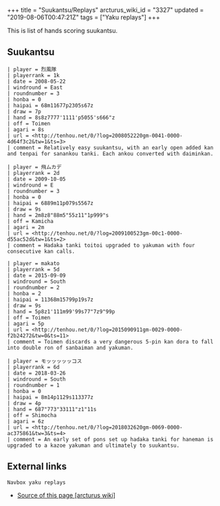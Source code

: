 +++
title = "Suukantsu/Replays"
arcturus_wiki_id = "3327"
updated = "2019-08-06T00:47:21Z"
tags = ["Yaku replays"]
+++

This is list of hands scoring suukantsu.

## Suukantsu

```Replay/Tenhou.net|
| player = 烈風隊
| playerrank = 1k
| date = 2008-05-22
| windround = East
| roundnumber = 3
| honba = 0
| haipai = 68m11677p2305s67z
| draw = 7p
| hand = 8s8z7777'1111'p5055's666"z
| off = Toimen
| agari = 8s
| url = <http://tenhou.net/0/?log=2008052220gm-0041-0000-4d64f3c2&tw=1&ts=3>
| comment = Relatively easy suukantsu, with an early open added kan and tenpai for sanankou tanki. Each ankou converted with daiminkan.
```

```Replay/Tenhou.net|
| player = 飛ムカデ
| playerrank = 2d
| date = 2009-10-05
| windround = E
| roundnumber = 3
| honba = 0
| haipai = 6889m11p079s5567z
| draw = 9s
| hand = 2m8z8"88m5"55z11"1p999"s
| off = Kamicha
| agari = 2m
| url = <http://tenhou.net/0/?log=2009100523gm-00c1-0000-d55ac52d&tw=1&ts=2>
| comment = Hadaka tanki toitoi upgraded to yakuman with four consecutive kan calls.
```

```Replay/Tenhou.net|
| player = makato
| playerrank = 5d
| date = 2015-09-09
| windround = South
| roundnumber = 2
| honba = 2
| haipai = 11368m15799p19s7z
| draw = 9s
| hand = 5p8z1'111m99'99s77"7z9"99p
| off = Toimen
| agari = 5p
| url = <http://tenhou.net/0/?log=2015090911gm-0029-0000-f2b24272&tw=0&ts=11>
| comment = Toimen discards a very dangerous 5-pin kan dora to fall into double ron of sanbaiman and yakuman.
```

```Replay/Tenhou.net|
| player = モッッッッッコス
| playerrank = 6d
| date = 2018-03-26
| windround = South
| roundnumber = 1
| honba = 0
| haipai = 8m14p1129s113377z
| draw = 4p
| hand = 687"773"33111"z1"11s
| off = Shimocha
| agari = 6z
| url = <http://tenhou.net/0/?log=2018032620gm-0069-0000-ac375861&tw=3&ts=4>
| comment = An early set of pons set up hadaka tanki for haneman is upgraded to a kazoe yakuman and ultimately to suukantsu.
```

## External links

`Navbox yaku replays`

- [Source of this page [arcturus wiki]](http://arcturus.su/wiki/Suukantsu/Replays)
